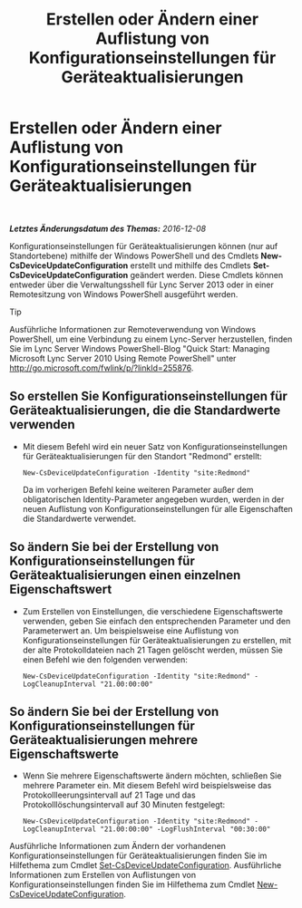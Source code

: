 ﻿---
title: Erstellen oder Ändern einer Auflistung von Konfigurationseinstellungen für Geräteaktualisierungen
TOCTitle: Erstellen oder Ändern einer Auflistung von Konfigurationseinstellungen für Geräteaktualisierungen
ms:assetid: 3e8ce95f-a8c8-417c-b1f7-0f759a567aff
ms:mtpsurl: https://technet.microsoft.com/de-de/library/JJ994029(v=OCS.15)
ms:contentKeyID: 52056343
ms.date: 12/10/2016
mtps_version: v=OCS.15
ms.translationtype: HT
---

# Erstellen oder Ändern einer Auflistung von Konfigurationseinstellungen für Geräteaktualisierungen

 

_**Letztes Änderungsdatum des Themas:** 2016-12-08_

Konfigurationseinstellungen für Geräteaktualisierungen können (nur auf Standortebene) mithilfe der Windows PowerShell und des Cmdlets **New-CsDeviceUpdateConfiguration** erstellt und mithilfe des Cmdlets **Set-CsDeviceUpdateConfiguration** geändert werden. Diese Cmdlets können entweder über die Verwaltungsshell für Lync Server 2013 oder in einer Remotesitzung von Windows PowerShell ausgeführt werden.


> [!TIP]
> Ausführliche Informationen zur Remoteverwendung von Windows PowerShell, um eine Verbindung zu einem Lync-Server herzustellen, finden Sie im Lync Server&nbsp;Windows PowerShell-Blog "Quick Start: Managing Microsoft Lync Server 2010 Using Remote PowerShell" unter <A href="http://go.microsoft.com/fwlink/p/?linkid=255876">http://go.microsoft.com/fwlink/p/?linkId=255876</A>.




## So erstellen Sie Konfigurationseinstellungen für Geräteaktualisierungen, die die Standardwerte verwenden

  - Mit diesem Befehl wird ein neuer Satz von Konfigurationseinstellungen für Geräteaktualisierungen für den Standort "Redmond" erstellt:
    
        New-CsDeviceUpdateConfiguration -Identity "site:Redmond"
    
    Da im vorherigen Befehl keine weiteren Parameter außer dem obligatorischen Identity-Parameter angegeben wurden, werden in der neuen Auflistung von Konfigurationseinstellungen für alle Eigenschaften die Standardwerte verwendet.

## So ändern Sie bei der Erstellung von Konfigurationseinstellungen für Geräteaktualisierungen einen einzelnen Eigenschaftswert

  - Zum Erstellen von Einstellungen, die verschiedene Eigenschaftswerte verwenden, geben Sie einfach den entsprechenden Parameter und den Parameterwert an. Um beispielsweise eine Auflistung von Konfigurationseinstellungen für Geräteaktualisierungen zu erstellen, mit der alte Protokolldateien nach 21 Tagen gelöscht werden, müssen Sie einen Befehl wie den folgenden verwenden:
    
        New-CsDeviceUpdateConfiguration -Identity "site:Redmond" -LogCleanupInterval "21.00:00:00"

## So ändern Sie bei der Erstellung von Konfigurationseinstellungen für Geräteaktualisierungen mehrere Eigenschaftswerte

  - Wenn Sie mehrere Eigenschaftswerte ändern möchten, schließen Sie mehrere Parameter ein. Mit diesem Befehl wird beispielsweise das Protokollleerungsintervall auf 21 Tage und das Protokolllöschungsintervall auf 30 Minuten festgelegt:
    
        New-CsDeviceUpdateConfiguration -Identity "site:Redmond" -LogCleanupInterval "21.00:00:00" -LogFlushInterval "00:30:00"

Ausführliche Informationen zum Ändern der vorhandenen Konfigurationseinstellungen für Geräteaktualisierungen finden Sie im Hilfethema zum Cmdlet [Set-CsDeviceUpdateConfiguration](https://docs.microsoft.com/en-us/powershell/module/skype/Set-CsDeviceUpdateConfiguration). Ausführliche Informationen zum Erstellen von Auflistungen von Konfigurationseinstellungen finden Sie im Hilfethema zum Cmdlet [New-CsDeviceUpdateConfiguration](https://docs.microsoft.com/en-us/powershell/module/skype/New-CsDeviceUpdateConfiguration).

